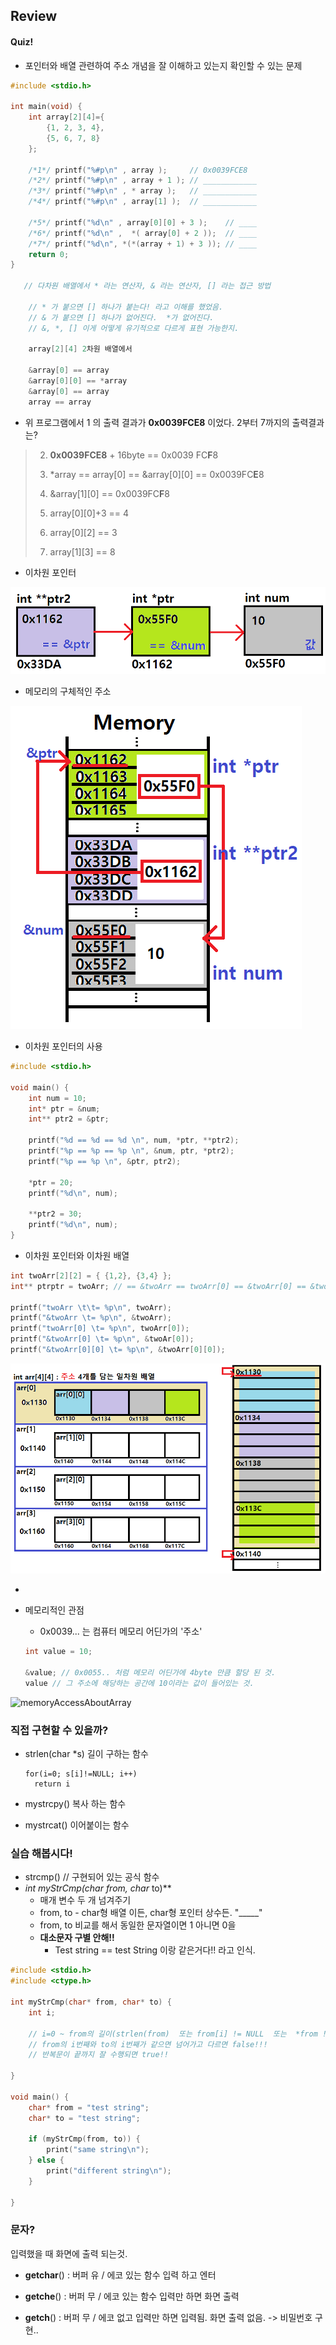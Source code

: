 ## Review

#### Quiz!

* 포인터와 배열 관련하여 주소 개념을 잘 이해하고 있는지 확인할 수 있는 문제

```c
#include <stdio.h>

int main(void) {
	int array[2][4]={
        {1, 2, 3, 4},
        {5, 6, 7, 8}
    };
    
	/*1*/ printf("%#p\n" , array );		// 0x0039FCE8
	/*2*/ printf("%#p\n" , array + 1 );	// ____________
	/*3*/ printf("%#p\n" , * array );	// ____________
	/*4*/ printf("%#p\n" , array[1] );	// ____________
    
	/*5*/ printf("%d\n" , array[0][0] + 3 );	// ____
    /*6*/ printf("%d\n" ,  *( array[0] + 2 ));	// ____
    /*7*/ printf("%d\n", *(*(array + 1) + 3 ));	// ____
	return 0;
}

   // 다차원 배열에서 * 라는 연산자, & 라는 연산자, [] 라는 접근 방법

    // * 가 붙으면 [] 하나가 붙는다! 라고 이해를 했었음.
    // & 가 붙으면 [] 하나가 없어진다.  *가 없어진다.
    // &, *, [] 이게 어떻게 유기적으로 다르게 표현 가능한지.

    array[2][4] 2차원 배열에서
    
    &array[0] == array
    &array[0][0] == *array
    &array[0] == array
    array == array
```



* 위 프로그램에서 1 의 출력 결과가 **0x0039FCE8** 이었다. 2부터 7까지의 출력결과는?













> 2. **0x0039FCE8** + 16byte == 0x0039 FC**F**8 
> 3. *array == array[0] == &array\[0][0] == 0x0039FC**E**8 
> 4. &array\[1][0] == 0x0039FC**F**8
>
> 5. array\[0][0]+3 == 4 
> 6. array\[0][2] == 3 
> 7. array\[1][3] == 8





* 이차원 포인터

![image-20210801140834982](./imgs/image-20210801140834982.png)



* 메모리의 구체적인 주소

![image-20210801140917301](./imgs/image-20210801140917301.png)



* 이차원 포인터의 사용

```c
#include <stdio.h>

void main() {
	int num = 10;
	int* ptr = &num;
	int** ptr2 = &ptr;

	printf("%d == %d == %d \n", num, *ptr, **ptr2);
	printf("%p == %p == %p \n", &num, ptr, *ptr2);
	printf("%p == %p \n", &ptr, ptr2);

	*ptr = 20;
	printf("%d\n", num);

	**ptr2 = 30;
	printf("%d\n", num);
}
```



* 이차원 포인터와 이차원 배열

```c
int twoArr[2][2] = { {1,2},	{3,4} };
int** ptrptr = twoArr; // == &twoArr == twoArr[0] == &twoArr[0] == &twoArr[0][0]

printf("twoArr \t\t= %p\n", twoArr);
printf("&twoArr \t= %p\n", &twoArr);
printf("twoArr[0] \t= %p\n", twoArr[0]);
printf("&twoArr[0] \t= %p\n", &twoAr[0]);
printf("&twoArr[0][0] \t= %p\n", &twoArr[0][0]);
```

![image-20210802141540429](./imgs/image-20210802141540429.png)



* 





* 메모리적인 관점

  * 0x0039... 는 컴퓨터 메모리 어딘가의 '주소'

  ```c
  int value = 10;
  
  &value; // 0x0055.. 처럼 메모리 어딘가에 4byte 만큼 할당 된 것.
  value	// 그 주소에 해당하는 공간에 10이라는 값이 들어있는 것.
  ```

  

![memoryAccessAboutArray](C:\workspace\c\STP_C_Study\imgs\memoryAccessAboutArray.png)











### 직접 구현할 수 있을까?

* strlen(char *s)  길이 구하는 함수

  ```
  for(i=0; s[i]!=NULL; i++)
  	return i
  ```



* mystrcpy()  복사 하는 함수

* mystrcat()  이어붙이는 함수

  

### 실습 해봅시다!

* strcmp()  // 구현되어 있는 공식 함수
* **int myStrCmp(char* from, char* to)**
  * 매개 변수 두 개 넘겨주기
  * from, to - char형 배열 이든, char형 포인터 상수든. "_____"
  * from, to 비교를 해서 동일한 문자열이면 1 아니면 0을
  * **대소문자 구별 안해!!**
    * Test string  ==  test String   이랑 같은거다!! 라고 인식.



```c
#include <stdio.h>
#include <ctype.h>

int myStrCmp(char* from, char* to) {
    int i;
    
    // i=0 ~ from의 길이(strlen(from)  또는 from[i] != NULL  또는  *from != NULL)까지 반복문 돌려서
    // from의 i번째와 to의 i번째가 같으면 넘어가고 다르면 false!!!
    // 반복문이 끝까지 잘 수행되면 true!!
    
}
	
void main() {
	char* from = "test string";
	char* to = "test string";
	
    if (myStrCmp(from, to)) {
    	print("same string\n");
    } else {
    	print("different string\n");
    }

}
```









### 문자?

입력했을 때 화면에 출력 되는것.

* **getchar**() : 버퍼 유 / 에코 있는 함수   입력 하고 엔터

* **getche**() : 버퍼 무 / 에코 있는 함수   입력만 하면 화면 출력

* **getch**() : 버퍼 무 / 에코 없고           입력만 하면 입력됨. 화면 출력 없음. -> 비밀번호 구현..







